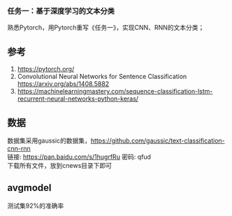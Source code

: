 ### 任务一：基于深度学习的文本分类

熟悉Pytorch，用Pytorch重写《任务一》，实现CNN、RNN的文本分类；

## 参考

   1. https://pytorch.org/
   2. Convolutional Neural Networks for Sentence Classification <https://arxiv.org/abs/1408.5882>
   3. <https://machinelearningmastery.com/sequence-classification-lstm-recurrent-neural-networks-python-keras/>
 
## 数据

数据集采用gaussic的数据集，https://github.com/gaussic/text-classification-cnn-rnn<br />
链接: https://pan.baidu.com/s/1hugrfRu 密码: qfud<br />
下载所有文件，放到cnews目录下即可<br />

## avgmodel
测试集92%的准确率
